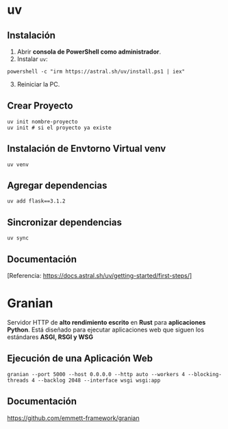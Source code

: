 # uv
## Instalación
1. Abrir **consola de PowerShell como administrador**.  
2. Instalar `uv`:
```
powershell -c "irm https://astral.sh/uv/install.ps1 | iex"
```
3. Reiniciar la PC.
## Crear Proyecto
```
uv init nombre-proyecto
uv init # si el proyecto ya existe
```

## Instalación de Envtorno Virtual venv
```
uv venv
```

## Agregar dependencias 
```
uv add flask==3.1.2
```
## Sincronizar dependencias 
```
uv sync
```
## Documentación
[Referencia: https://docs.astral.sh/uv/getting-started/first-steps/]

# Granian
Servidor HTTP de **alto rendimiento escrito** en **Rust** para **aplicaciones Python**. Está diseñado para ejecutar aplicaciones web que siguen los estándares **ASGI, RSGI y WSG**

## Ejecución de una Aplicación Web
```
granian --port 5000 --host 0.0.0.0 --http auto --workers 4 --blocking-threads 4 --backlog 2048 --interface wsgi wsgi:app
```
## Documentación
https://github.com/emmett-framework/granian


